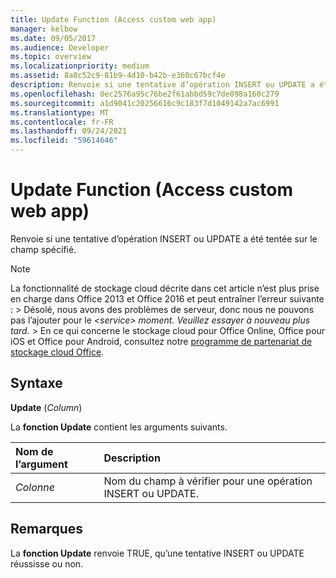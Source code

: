 ```yaml
---
title: Update Function (Access custom web app)
manager: kelbow
ms.date: 09/05/2017
ms.audience: Developer
ms.topic: overview
ms.localizationpriority: medium
ms.assetid: 8a8c52c9-81b9-4d10-b42b-e360c67bcf4e
description: Renvoie si une tentative d’opération INSERT ou UPDATE a été tentée sur le champ spécifié.
ms.openlocfilehash: 0ec2576a95c76be2f61abbd59c7de098a160c279
ms.sourcegitcommit: a1d9041c20256616c9c183f7d1049142a7ac6991
ms.translationtype: MT
ms.contentlocale: fr-FR
ms.lasthandoff: 09/24/2021
ms.locfileid: "59614646"
---
```

# <a name="update-function-access-custom-web-app"></a>Update Function (Access custom web app)

Renvoie si une tentative d’opération INSERT ou UPDATE a été tentée sur le champ spécifié.
  
> [!NOTE]
> La fonctionnalité de stockage cloud décrite dans cet article n’est plus prise en charge dans Office 2013 et Office 2016 et peut entraîner l’erreur suivante : > Désolé, nous avons des problèmes de serveur, donc nous ne pouvons pas l’ajouter pour le *\<service\> moment. Veuillez essayer à nouveau plus tard.* > En ce qui concerne le stockage cloud pour Office Online, Office pour iOS et Office pour Android, consultez notre [programme de partenariat de stockage cloud Office](https://dev.office.com/programs/officecloudstorage). 
  
## <a name="syntax"></a>Syntaxe

 **Update** (*Column*) 
  
La **fonction Update** contient les arguments suivants. 
  
|**Nom de l’argument**|**Description**|
|:-----|:-----|
| *Colonne*  <br/> |Nom du champ à vérifier pour une opération INSERT ou UPDATE.  <br/> |
   
## <a name="remarks"></a>Remarques

La **fonction Update** renvoie TRUE, qu’une tentative INSERT ou UPDATE réussisse ou non. 
  

